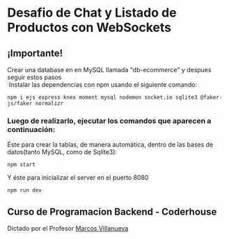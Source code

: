 # Desafio de Chat y Listado de Productos con WebSockets

## ¡Importante!
Crear una database en en MySQL llamada "db-ecommerce" y despues seguir estos pasos  
·Instalar las dependencias con npm usando el siguiente comando:
```
npm i ejs express knex moment mysql nodemon socket.io sqlite3 @faker-js/faker normalizr
```
### Luego de realizarlo, ejecutar los comandos que aparecen a continuación:  
Éste para crear la tablas, de manera automática, dentro de las bases de datos(tanto MySQL, como de Sqlite3):
```
npm start
```
Y éste para inicializar el server en el puerto 8080
```
npm run dev
```

## Curso de Programacion Backend - Coderhouse
Dictado por el Profesor [Marcos Villanueva](https://github.com/marcosvillanueva9)  

